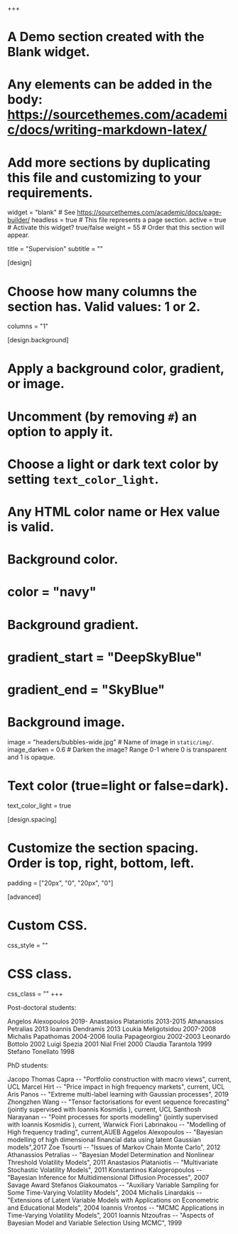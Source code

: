 +++
# A Demo section created with the Blank widget.
# Any elements can be added in the body: https://sourcethemes.com/academic/docs/writing-markdown-latex/
# Add more sections by duplicating this file and customizing to your requirements.

widget = "blank"  # See https://sourcethemes.com/academic/docs/page-builder/
headless = true  # This file represents a page section.
active = true  # Activate this widget? true/false
weight = 55  # Order that this section will appear.

title = "Supervision"
subtitle = ""

[design]
  # Choose how many columns the section has. Valid values: 1 or 2.
  columns = "1"

[design.background]
  # Apply a background color, gradient, or image.
  #   Uncomment (by removing `#`) an option to apply it.
  #   Choose a light or dark text color by setting `text_color_light`.
  #   Any HTML color name or Hex value is valid.

  # Background color.
  # color = "navy"
  
  # Background gradient.
  # gradient_start = "DeepSkyBlue"
  # gradient_end = "SkyBlue"
  
  # Background image.
  image = "headers/bubbles-wide.jpg"  # Name of image in `static/img/`.
  image_darken = 0.6  # Darken the image? Range 0-1 where 0 is transparent and 1 is opaque.

  # Text color (true=light or false=dark).
  text_color_light = true

[design.spacing]
  # Customize the section spacing. Order is top, right, bottom, left.
  padding = ["20px", "0", "20px", "0"]

[advanced]
 # Custom CSS. 
 css_style = ""
 
 # CSS class.
 css_class = ""
+++

Post-doctoral students: 

Angelos Alexopoulos 2019-
Anastasios Plataniotis 2013-2015
Athanassios Petralias  2013
Ioannis Dendramis  2013
Loukia Meligotsidou  2007-2008
Michalis Papathomas  2004-2006
Ioulia Papageorgiou 2002-2003
Leonardo Bottolo 2002
Luigi Spezia 2001
Nial Friel 2000
Claudia Tarantola  1999
Stefano Tonellato  1998


PhD students: 

Jacopo Thomas Capra -- "Portfolio construction with macro views", current, UCL
Marcel Hirt -- "Price impact in high frequency markets", current, UCL
Aris Panos -- "Extreme multi-label learning with Gaussian processes", 2019
Zhongzhen Wang -- "Tensor factorisations for event sequence forecasting" (jointly supervised with Ioannis Kosmidis ), current, UCL
Santhosh Narayanan -- "Point processes for sports modelling" (jointly supervised with Ioannis Kosmidis ), current, Warwick
Fiori Labrinakou -- "Modelling of High frequency trading", current,AUEB
Aggelos Alexopoulos -- "Bayesian modelling of high dimensional financial data using latent Gaussian models",2017
Zoe Tsourti -- "Issues of Markov Chain Monte Carlo", 2012
Athanassios Petralias -- "Bayesian Model Determination and Nonlinear Threshold Volatility Models", 2011
Anastasios Plataniotis -- "Multivariate Stochastic Volatility Models", 2011
Konstantinos Kalogeropoulos -- "Bayesian Inference for Multidimensional Diffusion Processes", 2007 Savage Award
Stefanos Giakoumatos -- "Auxiliary Variable Sampling for Some Time-Varying Volatility Models", 2004
Michalis Linardakis -- "Extensions of Latent Variable Models with Applications on Econometric and Educational Models", 2004
Ioannis Vrontos -- "MCMC Applications in Time-Varying Volatility Models", 2001
Ioannis Ntzoufras -- "Aspects of Bayesian Model and Variable Selection Using MCMC", 1999